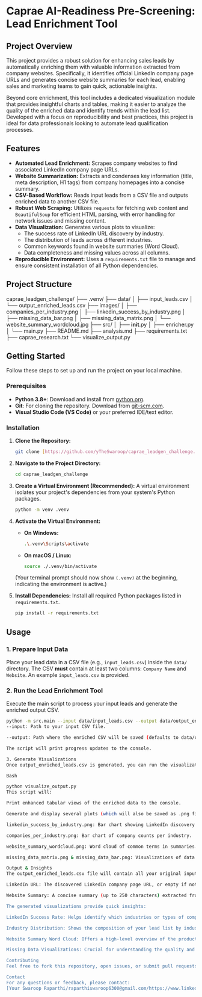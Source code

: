 # Caprae AI-Readiness Pre-Screening: Lead Enrichment Tool

## Project Overview

This project provides a robust solution for enhancing sales leads by automatically enriching them with valuable information extracted from company websites. Specifically, it identifies official LinkedIn company page URLs and generates concise website summaries for each lead, enabling sales and marketing teams to gain quick, actionable insights.

Beyond core enrichment, this tool includes a dedicated visualization module that provides insightful charts and tables, making it easier to analyze the quality of the enriched data and identify trends within the lead list. Developed with a focus on reproducibility and best practices, this project is ideal for data professionals looking to automate lead qualification processes.

## Features

* **Automated Lead Enrichment:** Scrapes company websites to find associated LinkedIn company page URLs.
* **Website Summarization:** Extracts and condenses key information (title, meta description, H1 tags) from company homepages into a concise summary.
* **CSV-Based Workflow:** Reads input leads from a CSV file and outputs enriched data to another CSV file.
* **Robust Web Scraping:** Utilizes `requests` for fetching web content and `BeautifulSoup` for efficient HTML parsing, with error handling for network issues and missing content.
* **Data Visualization:** Generates various plots to visualize:
    * The success rate of LinkedIn URL discovery by industry.
    * The distribution of leads across different industries.
    * Common keywords found in website summaries (Word Cloud).
    * Data completeness and missing values across all columns.
* **Reproducible Environment:** Uses a `requirements.txt` file to manage and ensure consistent installation of all Python dependencies.

## Project Structure

caprae_leadgen_challenge/
├── .venv/
├── data/
│   ├── input_leads.csv
│   └── output_enriched_leads.csv
├── images/
│   ├── companies_per_industry.png
│   ├── linkedin_success_by_industry.png
│   ├── missing_data_bar.png
│   ├── missing_data_matrix.png
│   └── website_summary_wordcloud.jpg
├── src/
│   ├── __init__.py
│   ├── enricher.py
│   └── main.py
├── README.md
├── analysis.md
├── requirements.txt
├── caprae_research.txt
└── visualize_output.py


## Getting Started

Follow these steps to set up and run the project on your local machine.

### Prerequisites

* **Python 3.8+**: Download and install from [python.org](https://www.python.org/downloads/).
* **Git**: For cloning the repository. Download from [git-scm.com](https://git-scm.com/downloads).
* **Visual Studio Code (VS Code)** or your preferred IDE/text editor.

### Installation

1.  **Clone the Repository:**
    ```bash
    git clone [https://github.com/yTheSwaroop/caprae_leadgen_challenge.git](https://github.com/TheSwaroop/caprae_leadgen_challenge.git)
    ```
2.  **Navigate to the Project Directory:**
    ```bash
    cd caprae_leadgen_challenge
    ```
3.  **Create a Virtual Environment (Recommended):**
    A virtual environment isolates your project's dependencies from your system's Python packages.
    ```bash
    python -m venv .venv
    ```
4.  **Activate the Virtual Environment:**
    * **On Windows:**
        ```bash
        .\.venv\Scripts\activate
        ```
    * **On macOS / Linux:**
        ```bash
        source ./.venv/bin/activate
        ```
    (Your terminal prompt should now show `(.venv)` at the beginning, indicating the environment is active.)

5.  **Install Dependencies:**
    Install all required Python packages listed in `requirements.txt`.
    ```bash
    pip install -r requirements.txt
    ```

## Usage

### 1. Prepare Input Data

Place your lead data in a CSV file (e.g., `input_leads.csv`) inside the `data/` directory. The CSV **must** contain at least two columns: `Company Name` and `Website`. An example `input_leads.csv` is provided.

### 2. Run the Lead Enrichment Tool

Execute the main script to process your input leads and generate the enriched output CSV.

```bash
python -m src.main --input data/input_leads.csv --output data/output_enriched_leads.csv
--input: Path to your input CSV file.

--output: Path where the enriched CSV will be saved (defaults to data/output_enriched_leads.csv).

The script will print progress updates to the console.

3. Generate Visualizations
Once output_enriched_leads.csv is generated, you can run the visualization script to get insights.

Bash

python visualize_output.py
This script will:

Print enhanced tabular views of the enriched data to the console.

Generate and display several plots (which will also be saved as .png files in the project root):

linkedin_success_by_industry.png: Bar chart showing LinkedIn discovery rates.

companies_per_industry.png: Bar chart of company counts per industry.

website_summary_wordcloud.png: Word cloud of common terms in summaries.

missing_data_matrix.png & missing_data_bar.png: Visualizations of data completeness.

Output & Insights
The output_enriched_leads.csv file will contain all your original input columns, plus two new columns:

LinkedIn URL: The discovered LinkedIn company page URL, or empty if not found.

Website Summary: A concise summary (up to 250 characters) extracted from the company's homepage.

The generated visualizations provide quick insights:

LinkedIn Success Rate: Helps identify which industries or types of companies are more likely to have discoverable LinkedIn profiles.

Industry Distribution: Shows the composition of your lead list by industry.

Website Summary Word Cloud: Offers a high-level overview of the products, services, or themes prevalent across your lead companies based on their homepage content.

Missing Data Visualizations: Crucial for understanding the quality and completeness of your enriched data, indicating where the tool was unable to find specific information.

Contributing
Feel free to fork this repository, open issues, or submit pull requests. Suggestions for improvements and new features are welcome!

Contact
For any questions or feedback, please contact:
[Your Swaroop Raparthi/raparthiswaroop6300@gmail.com/https://www.linkedin.com/in/raparthi-swaroop-342405358/] 
